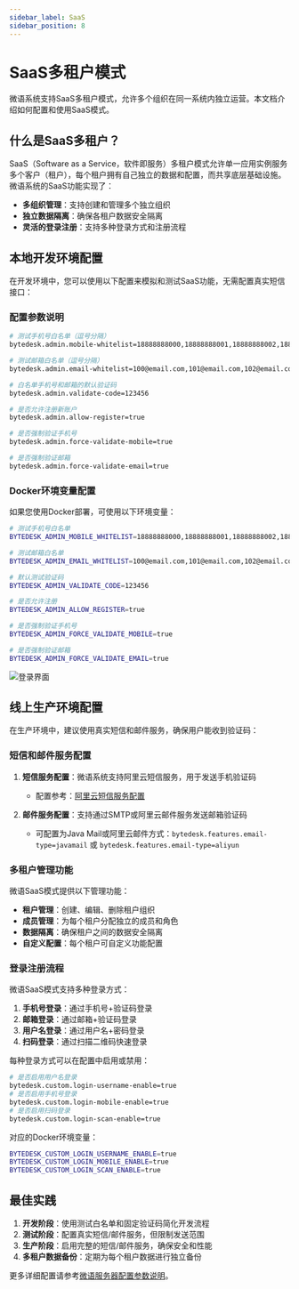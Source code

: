 ```yaml
---
sidebar_label: SaaS
sidebar_position: 8
---
```


# SaaS多租户模式

微语系统支持SaaS多租户模式，允许多个组织在同一系统内独立运营。本文档介绍如何配置和使用SaaS模式。

## 什么是SaaS多租户？

SaaS（Software as a Service，软件即服务）多租户模式允许单一应用实例服务多个客户（租户），每个租户拥有自己独立的数据和配置，而共享底层基础设施。微语系统的SaaS功能实现了：

- **多组织管理**：支持创建和管理多个独立组织
- **独立数据隔离**：确保各租户数据安全隔离
- **灵活的登录注册**：支持多种登录方式和注册流程

## 本地开发环境配置

在开发环境中，您可以使用以下配置来模拟和测试SaaS功能，无需配置真实短信接口：

### 配置参数说明

```bash
# 测试手机号白名单（逗号分隔）
bytedesk.admin.mobile-whitelist=18888888000,18888888001,18888888002,18888888003,18888888004,18888888005,18888888006

# 测试邮箱白名单（逗号分隔）
bytedesk.admin.email-whitelist=100@email.com,101@email.com,102@email.com,103@email.com,104@email.com,105@email.com,106@email.com

# 白名单手机号和邮箱的默认验证码
bytedesk.admin.validate-code=123456

# 是否允许注册新账户
bytedesk.admin.allow-register=true

# 是否强制验证手机号
bytedesk.admin.force-validate-mobile=true

# 是否强制验证邮箱
bytedesk.admin.force-validate-email=true
```

### Docker环境变量配置

如果您使用Docker部署，可使用以下环境变量：

```bash
# 测试手机号白名单
BYTEDESK_ADMIN_MOBILE_WHITELIST=18888888000,18888888001,18888888002,18888888003,18888888004,18888888005,18888888006

# 测试邮箱白名单
BYTEDESK_ADMIN_EMAIL_WHITELIST=100@email.com,101@email.com,102@email.com,103@email.com,104@email.com,105@email.com

# 默认测试验证码
BYTEDESK_ADMIN_VALIDATE_CODE=123456

# 是否允许注册
BYTEDESK_ADMIN_ALLOW_REGISTER=true

# 是否强制验证手机号
BYTEDESK_ADMIN_FORCE_VALIDATE_MOBILE=true

# 是否强制验证邮箱
BYTEDESK_ADMIN_FORCE_VALIDATE_EMAIL=true
```

![登录界面](/img/develop/saas/saas_login.png)

## 线上生产环境配置

在生产环境中，建议使用真实短信和邮件服务，确保用户能收到验证码：

### 短信和邮件服务配置

1. **短信服务配置**：微语系统支持阿里云短信服务，用于发送手机验证码
   - 配置参考：[阿里云短信服务配置](../deploy/config#阿里云短信服务配置---手机登录验证码)

2. **邮件服务配置**：支持通过SMTP或阿里云邮件服务发送邮箱验证码
   - 可配置为Java Mail或阿里云邮件方式：`bytedesk.features.email-type=javamail` 或 `bytedesk.features.email-type=aliyun`

### 多租户管理功能

微语SaaS模式提供以下管理功能：

- **租户管理**：创建、编辑、删除租户组织
- **成员管理**：为每个租户分配独立的成员和角色
- **数据隔离**：确保租户之间的数据安全隔离
- **自定义配置**：每个租户可自定义功能配置

### 登录注册流程

微语SaaS模式支持多种登录方式：

1. **手机号登录**：通过手机号+验证码登录
2. **邮箱登录**：通过邮箱+验证码登录
3. **用户名登录**：通过用户名+密码登录
4. **扫码登录**：通过扫描二维码快速登录

每种登录方式可以在配置中启用或禁用：

```bash
# 是否启用用户名登录
bytedesk.custom.login-username-enable=true
# 是否启用手机号登录
bytedesk.custom.login-mobile-enable=true
# 是否启用扫码登录
bytedesk.custom.login-scan-enable=true
```

对应的Docker环境变量：

```bash
BYTEDESK_CUSTOM_LOGIN_USERNAME_ENABLE=true
BYTEDESK_CUSTOM_LOGIN_MOBILE_ENABLE=true
BYTEDESK_CUSTOM_LOGIN_SCAN_ENABLE=true
```

## 最佳实践

1. **开发阶段**：使用测试白名单和固定验证码简化开发流程
2. **测试阶段**：配置真实短信/邮件服务，但限制发送范围
3. **生产阶段**：启用完整的短信/邮件服务，确保安全和性能
4. **多租户数据备份**：定期为每个租户数据进行独立备份

更多详细配置请参考[微语服务器配置参数说明](../deploy/config)。
